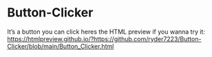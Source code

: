 # Button-Clicker
It’s a button you can click 
heres the HTML preview if you wanna try it:
https://htmlpreview.github.io/?https://github.com/ryder7223/Button-Clicker/blob/main/Button_Clicker.html
